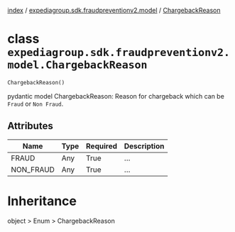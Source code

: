 [index](index.md) /
[expediagroup.sdk.fraudpreventionv2.model](expediagroup.sdk.fraudpreventionv2.model.md)
/ [ChargebackReason](ChargebackReason.md)

# class `expediagroup.sdk.fraudpreventionv2.model.ChargebackReason`

```python
ChargebackReason()
```

pydantic model ChargebackReason: Reason for chargeback which can be
`Fraud` or `Non Fraud`.

## Attributes

| Name      | Type | Required | Description |
| --------- | ---- | -------- | ----------- |
| FRAUD     | Any  | True     | …           |
| NON_FRAUD | Any  | True     | …           |

# Inheritance

object > Enum > ChargebackReason
